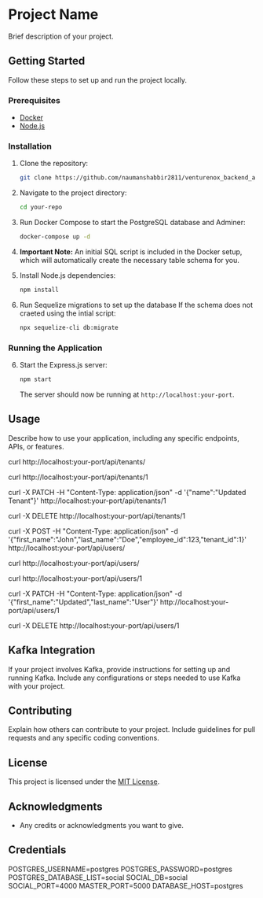 # Project Name

Brief description of your project.

## Getting Started

Follow these steps to set up and run the project locally.

### Prerequisites

- [Docker](https://www.docker.com/get-started)
- [Node.js](https://nodejs.org/)

### Installation

1. Clone the repository:

    ```bash
    git clone https://github.com/naumanshabbir2811/venturenox_backend_assesment.git
    ```

2. Navigate to the project directory:

    ```bash
    cd your-repo
    ```

3. Run Docker Compose to start the PostgreSQL database and Adminer:

    ```bash
    docker-compose up -d
    ```

4. **Important Note:** An initial SQL script is included in the Docker setup, which will automatically create the necessary table schema for you.

5. Install Node.js dependencies:

    ```bash
    npm install
    ```

6. Run Sequelize migrations to set up the database If the schema does not craeted using the intial script:

    ```bash
    npx sequelize-cli db:migrate
    ```



### Running the Application

6. Start the Express.js server:

    ```bash
    npm start
    ```

   The server should now be running at `http://localhost:your-port`.

## Usage

Describe how to use your application, including any specific endpoints, APIs, or features.

curl http://localhost:your-port/api/tenants/

curl http://localhost:your-port/api/tenants/1


curl -X PATCH -H "Content-Type: application/json" -d '{"name":"Updated Tenant"}' http://localhost:your-port/api/tenants/1

curl -X DELETE http://localhost:your-port/api/tenants/1

curl -X POST -H "Content-Type: application/json" -d '{"first_name":"John","last_name":"Doe","employee_id":123,"tenant_id":1}' 
http://localhost:your-port/api/users/

curl http://localhost:your-port/api/users/

curl http://localhost:your-port/api/users/1

curl -X PATCH -H "Content-Type: application/json" -d '{"first_name":"Updated","last_name":"User"}' http://localhost:your-port/api/users/1

curl -X DELETE http://localhost:your-port/api/users/1



## Kafka Integration

If your project involves Kafka, provide instructions for setting up and running Kafka. Include any configurations or steps needed to use Kafka with your project.

## Contributing

Explain how others can contribute to your project. Include guidelines for pull requests and any specific coding conventions.

## License

This project is licensed under the [MIT License](LICENSE).

## Acknowledgments

- Any credits or acknowledgments you want to give.

## Credentials

POSTGRES_USERNAME=postgres
POSTGRES_PASSWORD=postgres
POSTGRES_DATABASE_LIST=social
SOCIAL_DB=social
SOCIAL_PORT=4000
MASTER_PORT=5000
DATABASE_HOST=postgres

